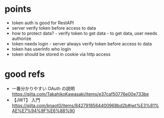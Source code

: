 # points

- token auth is good for RestAPI
- server verify token before access to data
- how to protect data? - verify token to get data - to get data, user needs authorize
- token needs login - server always verify token before access to data
- token has userInfo who login
- token should be stored in cookie via http access

# good refs

- 一番分かりやすい OAuth の説明
  https://qiita.com/TakahikoKawasaki/items/e37caf50776e00e733be
- 【JWT】 入門
  https://qiita.com/knaot0/items/8427918564400968bd2b#jwt%E3%81%AE%E7%94%9F%E6%88%90
